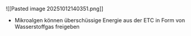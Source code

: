 ![[Pasted image 20251012140351.png]]
- Mikroalgen können überschüssige Energie aus der ETC in Form von Wasserstoffgas freigeben